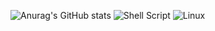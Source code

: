 ![Anurag's GitHub stats](https://github-readme-stats.vercel.app/api?username=doc-craz&show_icons=true&theme=dark)
![Shell Script](https://img.shields.io/badge/shell_script-%23121011.svg?style=for-the-badge&logo=gnu-bash&logoColor=white)
![Linux](https://img.shields.io/badge/Linux-FCC624?style=for-the-badge&logo=linux&logoColor=black)
